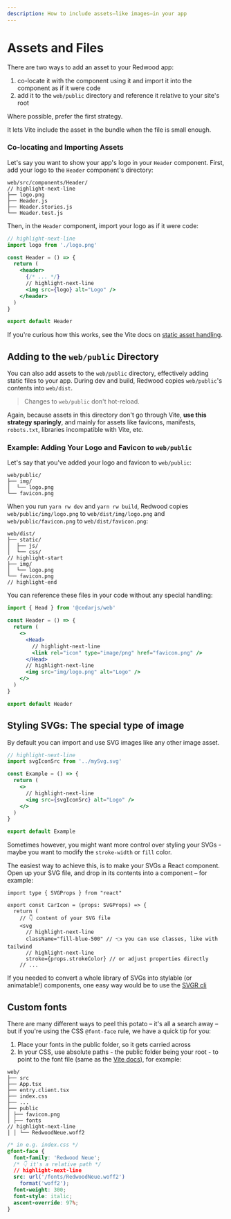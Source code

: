 ```yaml
---
description: How to include assets—like images—in your app
---
```


# Assets and Files

There are two ways to add an asset to your Redwood app:

1. co-locate it with the component using it and import it into the component as if it were code
2. add it to the `web/public` directory and reference it relative to your site's root

Where possible, prefer the first strategy.

It lets Vite include the asset in the bundle when the file is small enough.

### Co-locating and Importing Assets

Let's say you want to show your app's logo in your `Header` component.
First, add your logo to the `Header` component's directory:

```text
web/src/components/Header/
// highlight-next-line
├── logo.png
├── Header.js
├── Header.stories.js
└── Header.test.js
```

Then, in the `Header` component, import your logo as if it were code:

```jsx title="web/src/components/Header/Header.js"
// highlight-next-line
import logo from './logo.png'

const Header = () => {
  return (
    <header>
      {/* ... */}
      // highlight-next-line
      <img src={logo} alt="Logo" />
    </header>
  )
}

export default Header
```

If you're curious how this works, see the Vite docs on [static asset handling](https://vitejs.dev/guide/assets.html).

## Adding to the `web/public` Directory

You can also add assets to the `web/public` directory, effectively adding static files to your app.
During dev and build, Redwood copies `web/public`'s contents into `web/dist`.

> Changes to `web/public` don't hot-reload.

Again, because assets in this directory don't go through Vite, **use this strategy sparingly**, and mainly for assets like favicons, manifests, `robots.txt`, libraries incompatible with Vite, etc.

### Example: Adding Your Logo and Favicon to `web/public`

Let's say that you've added your logo and favicon to `web/public`:

```
web/public/
├── img/
│  └── logo.png
└── favicon.png
```

When you run `yarn rw dev` and `yarn rw build`, Redwood copies
`web/public/img/logo.png` to `web/dist/img/logo.png` and `web/public/favicon.png` to `web/dist/favicon.png`:

```text
web/dist/
├── static/
│  ├── js/
│  └── css/
// highlight-start
├── img/
│  └── logo.png
└── favicon.png
// highlight-end
```

You can reference these files in your code without any special handling:

```jsx title="web/src/components/Header/Header.js"
import { Head } from '@cedarjs/web'

const Header = () => {
  return (
    <>
      <Head>
        // highlight-next-line
        <link rel="icon" type="image/png" href="favicon.png" />
      </Head>
      // highlight-next-line
      <img src="img/logo.png" alt="Logo" />
    </>
  )
}

export default Header
```

## Styling SVGs: The special type of image

By default you can import and use SVG images like any other image asset.

```jsx title="web/src/components/Example.jsx"
// highlight-next-line
import svgIconSrc from '../mySvg.svg'

const Example = () => {
  return (
    <>
      // highlight-next-line
      <img src={svgIconSrc} alt="Logo" />
    </>
  )
}

export default Example
```

Sometimes however, you might want more control over styling your SVGs - maybe you want to modify the `stroke-width` or `fill` color.

The easiest way to achieve this, is to make your SVGs a React component. Open up your SVG file, and drop in its contents into a component – for example:

```tsx title="web/src/components/icons/CarIcon.tsx"
import type { SVGProps } from "react"

export const CarIcon = (props: SVGProps) => {
  return (
    // 👇 content of your SVG file
    <svg
      // highlight-next-line
      className="fill-blue-500" // 👈 you can use classes, like with tailwind
      // highlight-next-line
      stroke={props.strokeColor} // or adjust properties directly
    // ...
```

If you needed to convert a whole library of SVGs into stylable (or animatable!) components, one easy way would be to use the [SVGR cli](https://react-svgr.com/docs/cli/)

## Custom fonts

There are many different ways to peel this potato – it's all a search away – but if you're using the CSS `@font-face` rule, we have a quick tip for you:

1. Place your fonts in the public folder, so it gets carried across
2. In your CSS, use absolute paths - the public folder being your root - to point to the font file (same as the [Vite docs](https://vitejs.dev/guide/assets.html#the-public-directory)), for example:

```shell
web/
├── src
├── App.tsx
├── entry.client.tsx
├── index.css
├── ...
├── public
│ ├── favicon.png
│ ├── fonts
// highlight-next-line
│ │ └── RedwoodNeue.woff2
```

```css
/* in e.g. index.css */
@font-face {
  font-family: 'Redwood Neue';
  /* 👇 it's a relative path */
  // highlight-next-line
  src: url('/fonts/RedwoodNeue.woff2')
    format('woff2');
  font-weight: 300;
  font-style: italic;
  ascent-override: 97%;
}
```
